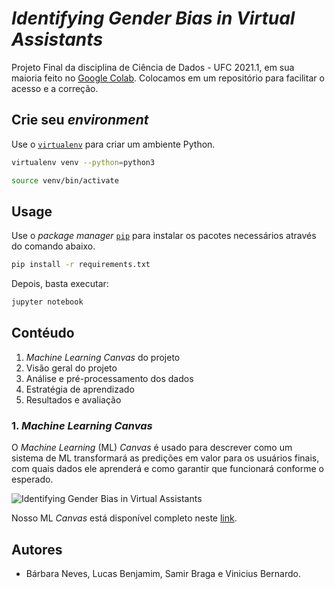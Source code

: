 # *Identifying Gender Bias in Virtual Assistants*

Projeto Final da disciplina de Ciência de Dados - UFC 2021.1, em sua maioria feito no [Google Colab](https://research.google.com/colaboratory/faq.html). Colocamos em um repositório para facilitar o acesso e a correção.

## Crie seu *environment*

Use o [`virtualenv`](https://virtualenv.pypa.io/en/latest/) para criar um ambiente Python.

```bash
virtualenv venv --python=python3

source venv/bin/activate
```

## Usage

Use o *package manager* [`pip`](https://pip.pypa.io/en/stable/) para instalar os pacotes necessários através do comando abaixo.

```bash
pip install -r requirements.txt
```

Depois, basta executar: 

```bash
jupyter notebook
```

## Contéudo

1. *Machine Learning Canvas* do projeto
2. Visão geral do projeto
3. Análise e pré-processamento dos dados
4. Estratégia de aprendizado
5. Resultados e avaliação

### 1. *Machine Learning Canvas*

O *Machine Learning* (ML) *Canvas* é usado para descrever como um sistema de ML transformará as predições em valor para os usuários finais, com quais dados ele aprenderá e como garantir que funcionará conforme o esperado.

![Identifying Gender Bias in Virtual Assistants](https://drive.google.com/uc?id=1NnyiqAU0w0coWQcLlRYPgfz1oCjF3SpZ)

Nosso ML *Canvas* está disponível completo neste [link](https://docs.google.com/presentation/d/e/2PACX-1vT4uMMfcT0jNAOP6prXJB98LrtrYvKJ572fUQ8Xje5jiDDaq6BQknczhO8VqOCkfioIEe33DR_MELoq/pub?start=false&loop=false&delayms=3000&slide=id.g98a3834021_3_0).

## Autores

- Bárbara Neves, Lucas Benjamim, Samir Braga e Vinicius Bernardo. 
